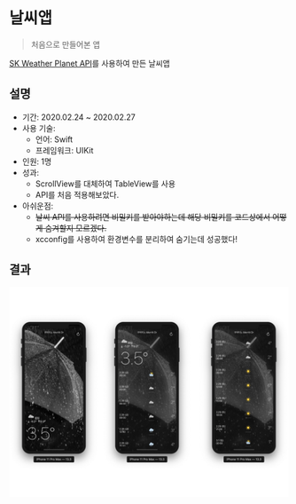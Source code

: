 # 날씨앱
> 처음으로 만들어본 앱

[SK Weather Planet API](https://openapi.sk.com/api/detailView)를 사용하여 만든 날씨앱

## 설명

- 기간: 2020.02.24 ~ 2020.02.27
- 사용 기술:
  - 언어: Swift
  - 프레임워크: UIKit
- 인원: 1명
- 성과: 
  - ScrollView를 대체하여 TableView를 사용
  - API를 처음 적용해보았다.
- 아쉬운점:
  - ~~날씨 API를 사용하려면 비밀키를 받아야하는데 해당 비밀키를 코드상에서 어떻게 숨겨할지 모르겠다.~~
  - xcconfig를 사용하여 환경변수를 분리하여 숨기는데 성공했다!
  
## 결과

 ![marketbroccoli](./assets/AppImage.jpeg)
